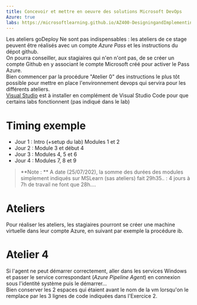 ```yaml
---
title: Concevoir et mettre en oeuvre des solutions Microsoft DevOps
Azure: true
labs: https://microsoftlearning.github.io/AZ400-DesigningandImplementingMicrosoftDevOpsSolutions/
---
```

Les ateliers goDeploy Ne sont pas indispensables : les ateliers de ce stage peuvent être réalisés avec un compte *Azure Pass* et les instructions du dépot github.  
On pourra conseiller, aux stagiaires qui n'en n'ont pas, de se créer un compte Github en y associant le compte Microsoft créé pour activer le Pass Azure.  
Bien commencer par la procédure "Atelier 0" des instructions le plus tôt possible pour mettre en place l'environnement devops qui servira pour les différents ateliers.  
[Visual Studio](https://visualstudio.microsoft.com/thank-you-downloading-visual-studio/?sku=BuildTools&rel=16) est à installer en complément de Visual Studio Code pour que certains labs fonctionnent (pas indiqué dans le lab)
# Timing exemple
- Jour 1 : Intro (+setup du lab) Modules 1 et 2
- Jour 2 : Module 3 et début 4
- Jour 3 : Modules 4, 5 et 6
- Jour 4 : Modules 7, 8 et 9  

>**Note : ** A date (25/07/202), la somme des durées des modules simplement indiqués sur MSLearn (sas ateliers) fait 29h35.. : 4 jours à 7h de travail ne font que 28h....
# Ateliers
Pour réaliser les ateliers, les stagiaires pourront se créer une machine virtuelle dans leur compte Azure, en suivant par exemple la procédure ib.
# Atelier 4
Si l'agent ne peut démarrer correctement, aller dans les services Windows et passer le service correspondant (*Azure Pipeline Agent*) en connexion sous l'identité système puis le démarrer...  
Bien conserver les 2 espaces qui étaient avant le nom de la vm lorsqu'on le remplace par les 3 lignes de code indiquées dans l'Exercice 2.